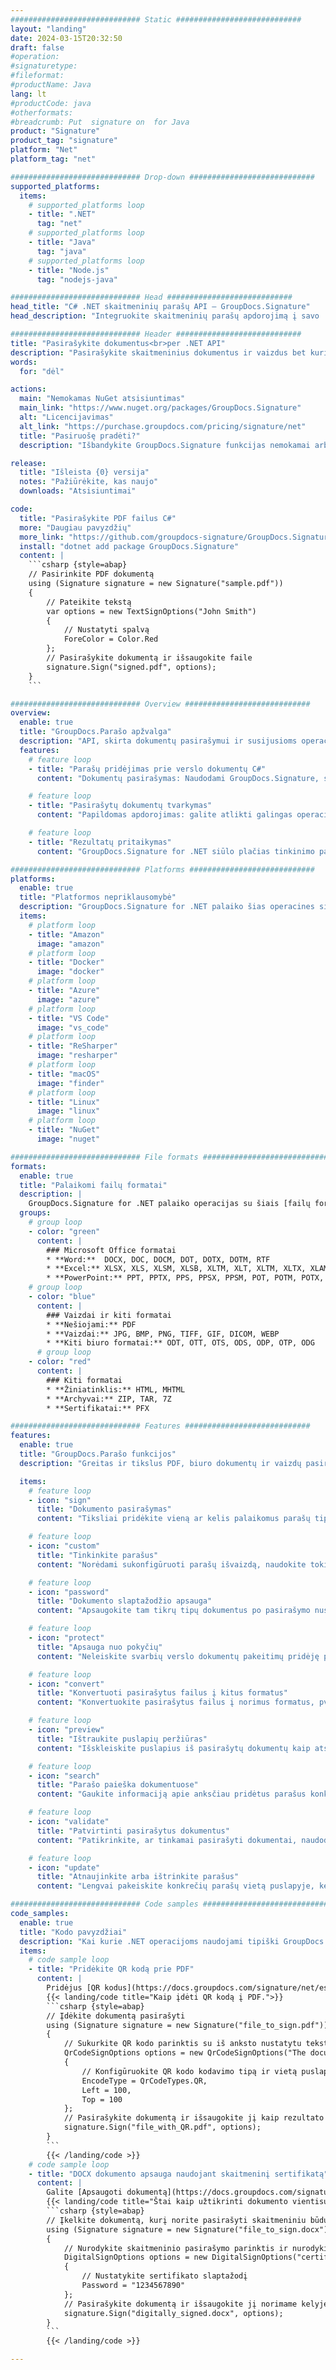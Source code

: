 ```yaml
---
############################# Static ############################
layout: "landing"
date: 2024-03-15T20:32:50
draft: false
#operation: 
#signaturetype: 
#fileformat: 
#productName: Java
lang: lt
#productCode: java
#otherformats: 
#breadcrumb: Put  signature on  for Java
product: "Signature"
product_tag: "signature"
platform: "Net"
platform_tag: "net"

############################# Drop-down ############################
supported_platforms:
  items:
    # supported_platforms loop
    - title: ".NET"
      tag: "net"
    # supported_platforms loop
    - title: "Java"
      tag: "java"
    # supported_platforms loop
    - title: "Node.js"
      tag: "nodejs-java"

############################# Head ############################
head_title: "C# .NET skaitmeninių parašų API – GroupDocs.Signature"
head_description: "Integruokite skaitmeninių parašų apdorojimą į savo .NET programas naudodami GroupDocs.Signature. Greitai ir efektyviai apsaugokite failus parašais."

############################# Header ############################
title: "Pasirašykite dokumentus<br>per .NET API"
description: "Pasirašykite skaitmeninius dokumentus ir vaizdus bet kurioje platformoje naudodami mūsų lanksčias API ir programuotojams ir galutiniams vartotojams skirtus sprendimus."
words:
  for: "dėl"

actions:
  main: "Nemokamas NuGet atsisiuntimas"
  main_link: "https://www.nuget.org/packages/GroupDocs.Signature"
  alt: "Licencijavimas"
  alt_link: "https://purchase.groupdocs.com/pricing/signature/net"
  title: "Pasiruošę pradėti?"
  description: "Išbandykite GroupDocs.Signature funkcijas nemokamai arba paprašykite licencijos"

release:
  title: "Išleista {0} versija"
  notes: "Pažiūrėkite, kas naujo"
  downloads: "Atsisiuntimai"

code:
  title: "Pasirašykite PDF failus C#"
  more: "Daugiau pavyzdžių"
  more_link: "https://github.com/groupdocs-signature/GroupDocs.Signature-for-.NET"
  install: "dotnet add package GroupDocs.Signature"
  content: |
    ```csharp {style=abap}   
    // Pasirinkite PDF dokumentą
    using (Signature signature = new Signature("sample.pdf"))
    {
        // Pateikite tekstą
        var options = new TextSignOptions("John Smith")
        {
            // Nustatyti spalvą
            ForeColor = Color.Red
        };
        // Pasirašykite dokumentą ir išsaugokite faile
        signature.Sign("signed.pdf", options);
    }
    ```

############################# Overview ############################
overview:
  enable: true
  title: "GroupDocs.Parašo apžvalga"
  description: "API, skirta dokumentų pasirašymui ir susijusioms operacijoms .NET programose atlikti"
  features:
    # feature loop
    - title: "Parašų pridėjimas prie verslo dokumentų C#"
      content: "Dokumentų pasirašymas: Naudodami GroupDocs.Signature, skirtą .NET, galite pridėti įvairių tipų parašų, tokių kaip tekstas, vaizdai, brūkšniniai kodai ir skaitmeniniai sertifikatai, prie PDF ir Office dokumentų. Ši API leidžia pasirašyti dokumentus naudojant beveik bet kokį duomenų tipą, įskaitant paslėptus metaduomenis."

    # feature loop
    - title: "Pasirašytų dokumentų tvarkymas"
      content: "Papildomas apdorojimas: galite atlikti galingas operacijas su pasirašytais dokumentais naudodami GroupDocs.Signature. Tai apima esamų parašų paiešką verslo dokumentuose ir jų patikrinimą pagal konkrečius kriterijus. Be to, naudodami šią .NET API galite gauti dokumento informaciją ir peržiūrėti puslapius."

    # feature loop
    - title: "Rezultatų pritaikymas"
      content: "GroupDocs.Signature for .NET siūlo plačias tinkinimo parinktis. Galite tiksliai išdėstyti parašus bet kurioje dokumento puslapio vietoje ir koreguoti jų išvaizdą naudodami įvairius nustatymus. Be to, ši API palaiko apdorotų dokumentų išsaugojimą įvairiais palaikomais formatais."

############################# Platforms ############################
platforms:
  enable: true
  title: "Platformos nepriklausomybė"
  description: "GroupDocs.Signature for .NET palaiko šias operacines sistemas, sistemas ir paketų tvarkykles"
  items:
    # platform loop
    - title: "Amazon"
      image: "amazon"
    # platform loop
    - title: "Docker"
      image: "docker"
    # platform loop
    - title: "Azure"
      image: "azure"
    # platform loop
    - title: "VS Code"
      image: "vs_code"
    # platform loop
    - title: "ReSharper"
      image: "resharper"
    # platform loop
    - title: "macOS"
      image: "finder"
    # platform loop
    - title: "Linux"
      image: "linux"
    # platform loop
    - title: "NuGet"
      image: "nuget"

############################# File formats ############################
formats:
  enable: true
  title: "Palaikomi failų formatai"
  description: |
    GroupDocs.Signature for .NET palaiko operacijas su šiais [failų formatais](https://docs.groupdocs.com/signature/net/supported-document-formats/).
  groups:
    # group loop
    - color: "green"
      content: |
        ### Microsoft Office formatai
        * **Word:**  DOCX, DOC, DOCM, DOT, DOTX, DOTM, RTF
        * **Excel:** XLSX, XLS, XLSM, XLSB, XLTM, XLT, XLTM, XLTX, XLAM, SXC, SpreadsheetML
        * **PowerPoint:** PPT, PPTX, PPS, PPSX, PPSM, POT, POTM, POTX, PPTM
    # group loop
    - color: "blue"
      content: |
        ### Vaizdai ir kiti formatai
        * **Nešiojami:** PDF
        * **Vaizdai:** JPG, BMP, PNG, TIFF, GIF, DICOM, WEBP
        * **Kiti biuro formatai:** ODT, OTT, OTS, ODS, ODP, OTP, ODG
      # group loop
    - color: "red"
      content: |
        ### Kiti formatai
        * **Žiniatinklis:** HTML, MHTML
        * **Archyvai:** ZIP, TAR, 7Z
        * **Sertifikatai:** PFX

############################# Features ############################
features:
  enable: true
  title: "GroupDocs.Parašo funkcijos"
  description: "Greitas ir tikslus PDF, biuro dokumentų ir vaizdų pasirašymas"

  items:
    # feature loop
    - icon: "sign"
      title: "Dokumento pasirašymas"
      content: "Tiksliai pridėkite vieną ar kelis palaikomus parašų tipus bet kurioje nurodytoje verslo dokumentų vietoje."

    # feature loop
    - icon: "custom"
      title: "Tinkinkite parašus"
      content: "Norėdami sukonfigūruoti parašų išvaizdą, naudokite tokias funkcijas kaip spalva, šriftas, kraštinė, pasukimas ir kt."

    # feature loop
    - icon: "password"
      title: "Dokumento slaptažodžio apsauga"
      content: "Apsaugokite tam tikrų tipų dokumentus po pasirašymo nustatydami slaptažodį."

    # feature loop
    - icon: "protect"
      title: "Apsauga nuo pokyčių"
      content: "Neleiskite svarbių verslo dokumentų pakeitimų pridėję parašą su skaitmeniniu sertifikatu."

    # feature loop
    - icon: "convert"
      title: "Konvertuoti pasirašytus failus į kitus formatus"
      content: "Konvertuokite pasirašytus failus į norimus formatus, pvz., išsaugokite Word dokumentą kaip PDF."

    # feature loop
    - icon: "preview"
      title: "Ištraukite puslapių peržiūras"
      content: "Išskleiskite puslapius iš pasirašytų dokumentų kaip atskirus vaizdus, ​​​​kad galėtumėte juos apdoroti ateityje."

    # feature loop
    - icon: "search"
      title: "Parašo paieška dokumentuose"
      content: "Gaukite informaciją apie anksčiau pridėtus parašus konkrečiuose dokumentuose."

    # feature loop
    - icon: "validate"
      title: "Patvirtinti pasirašytus dokumentus"
      content: "Patikrinkite, ar tinkamai pasirašyti dokumentai, naudodami patvirtinimo funkcijas."

    # feature loop
    - icon: "update"
      title: "Atnaujinkite arba ištrinkite parašus"
      content: "Lengvai pakeiskite konkrečių parašų vietą puslapyje, keiskite jų tekstą arba ištrinkite juos be jokių problemų."

############################# Code samples ############################
code_samples:
  enable: true
  title: "Kodo pavyzdžiai"
  description: "Kai kurie .NET operacijoms naudojami tipiški GroupDocs.Signature atvejai"
  items:
    # code sample loop
    - title: "Pridėkite QR kodą prie PDF"
      content: |
        Pridėjus [QR kodus](https://docs.groupdocs.com/signature/net/esign-document-with-qr-code-signature/) prie konkrečių PDF dokumentų puslapių galima pagerinti verslo procesus. Toliau pateikiamas pavyzdys, kaip pridėti QR kodą naudojant GroupDocs.Signature.
        {{< landing/code title="Kaip įdėti QR kodą į PDF.">}}
        ```csharp {style=abap}
        // Įdėkite dokumentą pasirašyti
        using (Signature signature = new Signature("file_to_sign.pdf"))
        {
            // Sukurkite QR kodo parinktis su iš anksto nustatytu tekstu
            QrCodeSignOptions options = new QrCodeSignOptions("The document is approved by John Smith")
            {
                // Konfigūruokite QR kodo kodavimo tipą ir vietą puslapyje
                EncodeType = QrCodeTypes.QR,
                Left = 100,
                Top = 100
            };
            // Pasirašykite dokumentą ir išsaugokite jį kaip rezultato failą
            signature.Sign("file_with_QR.pdf", options);
        }
        ```
        {{< /landing/code >}}
    # code sample loop
    - title: "DOCX dokumento apsauga naudojant skaitmeninį sertifikatą"
      content: |
        Galite [Apsaugoti dokumentą](https://docs.groupdocs.com/signature/net/esign-document-with-digital-signature/) naudodami asmeninius arba įmonės parašus, saugomus kaip skaitmeninius sertifikatus. Tokie saugomi dokumentai negali būti modifikuojami nepakeitus parašo negaliojančiu.
        {{< landing/code title="Štai kaip užtikrinti dokumento vientisumą.">}}
        ```csharp {style=abap}   
        // Įkelkite dokumentą, kurį norite pasirašyti skaitmeniniu būdu
        using (Signature signature = new Signature("file_to_sign.docx"))
        {
            // Nurodykite skaitmeninio pasirašymo parinktis ir nurodykite kelią į sertifikato failą
            DigitalSignOptions options = new DigitalSignOptions("certificate.pfx")
            {
                // Nustatykite sertifikato slaptažodį
                Password = "1234567890"
            };
            // Pasirašykite dokumentą ir išsaugokite jį norimame kelyje
            signature.Sign("digitally_signed.docx", options);
        }
        ```
        {{< /landing/code >}}

---
```

